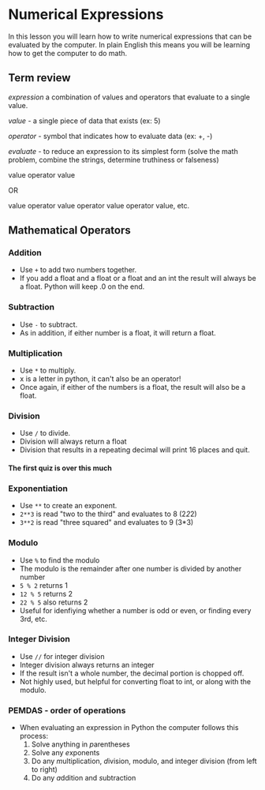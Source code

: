 # Numerical Expressions
In this lesson you will learn how to write numerical expressions that can be evaluated by the computer.
In plain English this means you will be learning how to get the computer to do math.

## Term review
_expression_ a combination of values and operators that evaluate to a single value.

_value_ - a single piece of data that exists (ex: 5)

_operator_ - symbol that indicates how to evaluate data (ex: +, -)

_evaluate_ - to reduce an expression to its simplest form (solve the math problem, combine the strings, determine truthiness or falseness)

value operator value 

OR

value operator value operator value operator value, etc.

## Mathematical Operators
### Addition
- Use <code>+</code> to add two numbers together.
- If you add a float and a float or a float and an int the result will always be a float.  Python will keep .0 on the end.

### Subtraction
- Use <code>-</code> to subtract.
- As in addition, if either number is a float, it will return a float.

### Multiplication
- Use <code>*</code> to multiply.
- x is a letter in python, it can't also be an operator!
- Once again, if either of the numbers is a float, the result will also be a float.

### Division
- Use <code>/</code> to divide.
- Division will always return a float
- Division that results in a repeating decimal will print 16 places and quit.

#### The first quiz is over this much

### Exponentiation
- Use <code>**</code> to create an exponent.  
- <code>2**3</code> is read "two to the third" and evaluates to 8 (2*2*2)
- <code>3**2</code> is read "three squared" and evaluates to 9 (3*3)

### Modulo
- Use <code>%</code> to find the modulo
- The modulo is the remainder after one number is divided by another number
- <code>5 % 2</code> returns 1
- <code>12 % 5</code> returns 2
- <code>22 % 5</code> also returns 2
- Useful for idenfiying whether a number is odd or even, or finding every 3rd, etc.

### Integer Division
- Use <code>//</code> for integer division
- Integer division always returns an integer
- If the result isn't a whole number, the decimal portion is chopped off. 
- Not highly used, but helpful for converting float to int, or along with the modulo.

### PEMDAS - order of operations
- When evaluating an expression in Python the computer follows this process:
    1. Solve anything in *p*arentheses
    2. Solve any *e*xponents
    3. Do any *m*ultiplication, *d*ivision, modulo, and integer division (from left to right)
    4. Do any *a*ddition and *s*ubtraction

